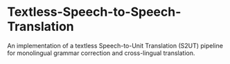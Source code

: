 # Textless-Speech-to-Speech-Translation
An implementation of a textless Speech-to-Unit Translation (S2UT) pipeline for monolingual grammar correction and cross-lingual translation.
